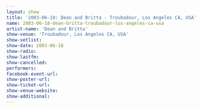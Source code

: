 ```yaml
---
layout: show
title: '2003-06-18: Dean and Britta - Troubadour, Los Angeles CA, USA'
name: 2003-06-18-dean-britta-troubadour-los-angeles-ca-usa
artist-name: 'Dean and Britta'
show-venue: 'Troubadour, Los Angeles CA, USA'
show-setlist: 
show-date: 2003-06-18
show-radio: 
show-lastfm: 
show-cancelled: 
performers: 
facebook-event-url: 
show-poster-url: 
show-ticket-url: 
show-venue-website: 
show-additional: 
---
```


